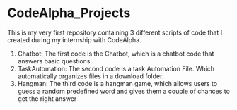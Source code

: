 # CodeAlpha_Projects
This is my very first repository containing 3 different scripts of code that I created during my internship with CodeAlpha. 
1. Chatbot: The first code is the Chatbot, which is a chatbot code that answers basic questions.
2. TaskAutomation: The second code is a task Automation File. Which automatically organizes files in a download folder.
3. Hangman: The third code is a hangman game, which allows users to guess a random predefined word and gives them a couple of chances to get the right answer
